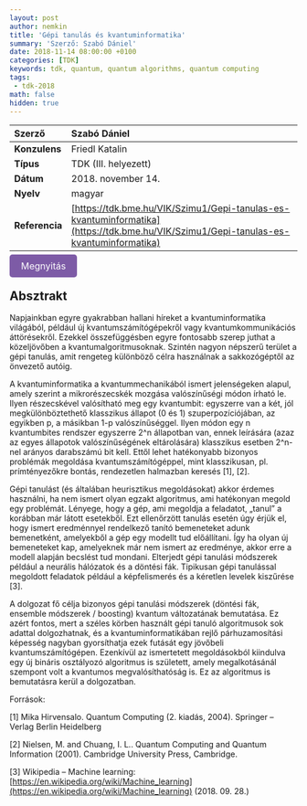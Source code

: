 ```yaml
---
layout: post
author: nemkin
title: 'Gépi tanulás és kvantuminformatika'
summary: 'Szerző: Szabó Dániel'
date: 2018-11-14 08:00:00 +0100
categories: [TDK]
keywords: tdk, quantum, quantum algorithms, quantum computing
tags:
 - tdk-2018
math: false
hidden: true
---
```


| **Szerző** | Szabó Dániel |
| :- | :- |
| **Konzulens** | Friedl Katalin |
| **Típus** | TDK (III. helyezett) |
| **Dátum** | 2018. november 14. |
| **Nyelv** | magyar |
| **Referencia** | [https://tdk.bme.hu/VIK/Szimu1/Gepi-tanulas-es-kvantuminformatika](https://tdk.bme.hu/VIK/Szimu1/Gepi-tanulas-es-kvantuminformatika) |

<a
  href="https://quszit.github.io/thesises/daniel-szabo-2018-11-14-tdk-gepi-tanulas-es-kvantuminformatika.pdf"
  style="
    background-color: #7D5BA6;
    padding: 10px 20px;
    border: none;
    border-radius: 5px;
    outline: none;
    color: white;
    font-size: 16px;
    text-decoration: none;
    cursor: pointer;
    transition: background-color 0.3s ease;"
    onmouseover="this.style.backgroundColor='#6D4A94'"
    onmouseout="this.style.backgroundColor='#7D5BA6'"
    onmousedown="this.style.backgroundColor='#5C3A82'"
    onmouseup="this.style.backgroundColor='#7D5BA6'"
    >Megnyitás</a>

## Absztrakt

Napjainkban egyre gyakrabban hallani híreket a kvantuminformatika világából, például új kvantumszámítógépekről vagy kvantumkommunikációs áttörésekről. Ezekkel összefüggésben egyre fontosabb szerep juthat a közeljövőben a kvantumalgoritmusoknak. Szintén nagyon népszerű terület a gépi tanulás, amit rengeteg különböző célra használnak a sakkozógéptől az önvezető autóig.

A kvantuminformatika a kvantummechanikából ismert jelenségeken alapul, amely szerint a mikrorészecskék mozgása valószínűségi módon írható le. Ilyen részecskével valósítható meg egy kvantumbit: egyszerre van a két, jól megkülönböztethető klasszikus állapot (0 és 1) szuperpozíciójában, az egyikben p, a másikban 1-p valószínűséggel. Ilyen módon egy n kvantumbites rendszer egyszerre 2^n állapotban van, ennek leírására (azaz az egyes állapotok valószínűségének eltárolására) klasszikus esetben 2^n-nel arányos darabszámú bit kell. Ettől lehet hatékonyabb bizonyos problémák megoldása kvantumszámítógéppel, mint klasszikusan, pl. prímtényezőkre bontás, rendezetlen halmazban keresés [1], [2].

Gépi tanulást (és általában heurisztikus megoldásokat) akkor érdemes használni, ha nem ismert olyan egzakt algoritmus, ami hatékonyan megold egy problémát. Lényege, hogy a gép, ami megoldja a feladatot, „tanul” a korábban már látott esetekből. Ezt ellenőrzött tanulás esetén úgy érjük el, hogy ismert eredménnyel rendelkező tanító bemeneteket adunk bemenetként, amelyekből a gép egy modellt tud előállítani. Így ha olyan új bemeneteket kap, amelyeknek már nem ismert az eredménye, akkor erre a modell alapján becslést tud mondani. Elterjedt gépi tanulási módszerek például a neurális hálózatok és a döntési fák. Tipikusan gépi tanulással megoldott feladatok például a képfelismerés és a kéretlen levelek kiszűrése [3].

A dolgozat fő célja bizonyos gépi tanulási módszerek (döntési fák, ensemble módszerek / boosting) kvantum változatának bemutatása. Ez azért fontos, mert a széles körben használt gépi tanuló algoritmusok sok adattal dolgozhatnak, és a kvantuminformatikában rejlő párhuzamosítási képesség nagyban gyorsíthatja ezek futását egy jövőbeli kvantumszámítógépen. Ezenkívül az ismertetett megoldásokból kiindulva egy új bináris osztályozó algoritmus is született, amely megalkotásánál szempont volt a kvantumos megvalósíthatóság is. Ez az algoritmus is bemutatásra kerül a dolgozatban.

Források:

[1] Mika Hirvensalo. Quantum Computing (2. kiadás, 2004). Springer – Verlag Berlin Heidelberg

[2] Nielsen, M. and Chuang, I. L.. Quantum Computing and Quantum Information (2001). Cambridge University Press, Cambridge.

[3] Wikipedia – Machine learning: [https://en.wikipedia.org/wiki/Machine_learning](https://en.wikipedia.org/wiki/Machine_learning) (2018. 09. 28.)
